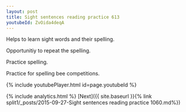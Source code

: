 ```yaml
---
layout: post
title: Sight sentences reading practice 613
youtubeId: ZvOida4deqA
---
```

 
 
Helps to learn sight words and their spelling.

Opportunitiy to repeat the spelling. 

Practice spelling. 
 
Practice for spelling bee competitions. 
 
{% include youtubePlayer.html id=page.youtubeId %}
 
 
{% include analytics.html %} 
[Next]({{ site.baseurl }}{% link  split1/_posts/2015-09-27-Sight sentences reading practice 1060.md%})
 
